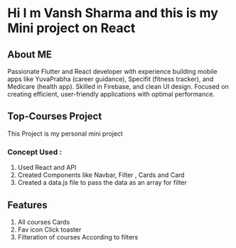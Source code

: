# Hi I m Vansh Sharma and this is my Mini project on React

## About ME
Passionate Flutter and React developer with experience building mobile apps like YuvaPrabha (career guidance), Specifit (fitness tracker), and Medicare (health app). Skilled in Firebase, and clean UI design. Focused on creating efficient, user-friendly applications with optimal performance.

## Top-Courses Project
This Project is my personal mini project 

### Concept Used :

1. Used React and API
2. Created Components like Navbar, Filter , Cards and Card
3. Created a data.js file to pass the data as an array for filter 

## Features 
1. All courses Cards
2. Fav icon Click toaster
3. Filteration of courses According to filters 
